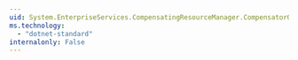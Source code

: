 ```yaml
---
uid: System.EnterpriseServices.CompensatingResourceManager.CompensatorOptions
ms.technology: 
  - "dotnet-standard"
internalonly: False
---
```

